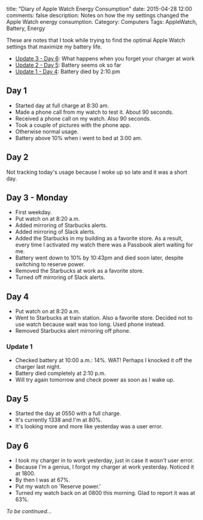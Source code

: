 title: "Diary of Apple Watch Energy Consumption"
date: 2015-04-28 12:00
comments: false
description: Notes on how the my settings changed the Apple Watch energy consumption. 
Category: Computers
Tags: AppleWatch, Battery, Energy

These are notes that I took while trying to find the optimal Apple Watch settings that maximize my battery life. 

<!-- more -->

* [Update 3 - Day 6](#update3): What happens when you forget your charger at work
* [Update 2 - Day 5](#update2): Battery seems ok so far
* [Update 1 - Day 4](#update1): Battery died by 2:10.pm

##  Day 1
* Started day at full charge at 8:30 am. 
* Made a phone call from my watch to test it. About 90 seconds. 
* Received a phone call on my watch. Also 90 seconds. 
* Took a couple of pictures with the phone app. 
* Otherwise normal usage. 
* Battery above 10% when i went to bed at 3:00 am. 

##  Day 2
Not tracking today's usage because I woke up so late and it was a short day. 

##  Day 3 - Monday
* First weekday.
* Put watch on at 8:20 a.m.
* Added mirroring of Starbucks alerts. 
* Added mirroring of Slack alerts. 
* Added the Starbucks in my building as a favorite store. As a result, every time I activated my watch there was a Passbook alert waiting for me. 
* Battery went down to 10% by 10:43pm and died soon later, despite switching to reserve power.  
* Removed the Starbucks at work as a favorite store. 
* Turned off mirroring of Slack alerts. 
 
##   Day 4
* Put watch on at 8:20 a.m.
* Went to Starbucks at train station. Also a favorite store. Decided not to use watch because wait was too long. Used phone instead. 
* Removed Starbucks alert mirroring off phone. 

### <a name="update1"></a>Update 1
* Checked battery at 10:00 a.m.: 14%. WAT! Perhaps I knocked it off the charger last night.
* Battery died completely at 2:10 p.m.
* Will try again tomorrow and check power as soon as I wake up.

## <a name="update2"></a> Day 5 
* Started the day at 0550 with a full charge.
* It's currently 1338 and I'm at 80%. 
* It's looking more and more like yesterday was a user error.

## <a name="update3"></a> Day 6 
* I took my charger in to work yesterday, just in case it _wasn't_ user error.
* Because I'm a genius, I forgot my charger at work yesterday. Noticed it at 1800.
* By then I was at 67%.
* Put my watch on 'Reserve power.'
* Turned my watch back on at 0800 this morning. Glad to report it was at 63%.


*To be continued...*
